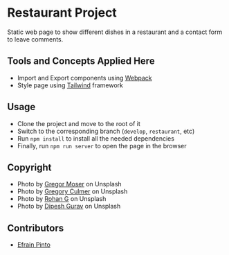 # Restaurant Project

Static web page to show different dishes in a restaurant and a contact form to leave comments.

## Tools and Concepts Applied Here

- Import and Export components using [Webpack](https://webpack.js.org/)
- Style page using [Tailwind](https://tailwindcss.com/) framework

## Usage

- Clone the project and move to the root of it
- Switch to the corresponding branch (`develop`, `restaurant`, etc)
- Run `npm install` to install all the needed dependencies
- Finally, run `npm run server` to open the page in the browser

## Copyright

- Photo by [Gregor Moser](https://unsplash.com/@gregor_moser?utm_source=unsplash&utm_medium=referral&utm_content=creditCopyText) on Unsplash
- Photo by [Gregory Culmer](https://unsplash.com/@junkanoo_media?utm_source=unsplash&utm_medium=referral&utm_content=creditCopyText) on Unsplash
- Photo by [Rohan G](https://unsplash.com/@rohan_g?utm_source=unsplash&utm_medium=referral&utm_content=creditCopyText) on Unsplash
- Photo by [Dipesh Gurav](https://unsplash.com/@how_it_feel?utm_source=unsplash&utm_medium=referral&utm_content=creditCopyText) on Unsplash

## Contributors

- [Efrain Pinto](https://github.com/efrapp)
